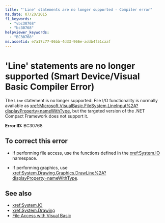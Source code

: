 ```yaml
---
title: "'Line' statements are no longer supported - Compiler error"
ms.date: 07/20/2015
f1_keywords: 
  - "vbc30768"
  - "bc30768"
helpviewer_keywords: 
  - "BC30768"
ms.assetid: e7a17c77-06bb-4d33-966e-addb4f51caaf
---
```

# 'Line' statements are no longer supported (Smart Device/Visual Basic Compiler Error)
The `Line` statement is no longer supported. File I/O functionality is normally available as <xref:Microsoft.VisualBasic.FileSystem.LineInput%2A?displayProperty=nameWithType>, but the targeted version of the .NET Compact Framework does not support it.  
  
 **Error ID:** BC30768  
  
## To correct this error  
  
- If performing file access, use the functions defined in the <xref:System.IO> namespace.  
  
- If performing graphics, use <xref:System.Drawing.Graphics.DrawLine%2A?displayProperty=nameWithType>.  
  
## See also

- <xref:System.IO>
- <xref:System.Drawing>
- [File Access with Visual Basic](../../visual-basic/developing-apps/programming/drives-directories-files/file-access.md)

